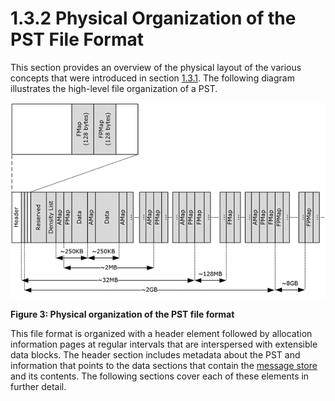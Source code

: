 <html dir="LTR" xmlns:mshelp="http://msdn.microsoft.com/mshelp" xmlns:ddue="http://ddue.schemas.microsoft.com/authoring/2003/5" xmlns:xlink="http://www.w3.org/1999/xlink" xmlns:tool="http://www.microsoft.com/tooltip">
    <head>
        <meta http-equiv="Content-Type" content="text/html; CHARSET=utf-8"></meta>
        <meta name="save" content="history"></meta>
        <title>1.3.2 Physical Organization of the PST File Format</title>
        <xml>
            <mshelp:toctitle title="1.3.2 Physical Organization of the PST File Format"></mshelp:toctitle>
            <mshelp:rltitle title="[MS-PST]: Physical Organization of the PST File Format"></mshelp:rltitle>
            <mshelp:keyword index="A" term="6b57253b-0853-47bb-99bb-d4b8f78105f0"></mshelp:keyword>
            <mshelp:attr name="DCSext.ContentType" value="open specification"></mshelp:attr>
            <mshelp:attr name="AssetID" value="6b57253b-0853-47bb-99bb-d4b8f78105f0"></mshelp:attr>
            <mshelp:attr name="TopicType" value="kbRef"></mshelp:attr>
            <mshelp:attr name="DCSext.Title" value="[MS-PST]: Physical Organization of the PST File Format" />
        </xml>
    </head>
    <body>
        <div id="header">
            <h1 class="heading">1.3.2 Physical Organization of the PST File Format</h1>
        </div>
        <div id="mainSection">
            <div id="mainBody">
                <div id="allHistory" class="saveHistory"></div>
                <div id="sectionSection0" class="section" name="collapseableSection">
                    

<p>This section provides an overview of the physical layout of
the various concepts that were introduced in section <a href="de4157d3-fc53-4aec-81be-d1659c8a2302.md">1.3.1</a>. The following
diagram illustrates the high-level file organization of a PST.</p>

<p><img id="MS-PST_pictb0649c8f-8a45-47f6-a26e-673d53d07b1c.png" src="MS-PST_files/image003.png" alt="Physical organization of the PST file format" title="Physical organization of the PST file format"></p>

<p><b>Figure 3: Physical organization of the PST file format</b></p>

<p>This file format is organized with a header element followed
by allocation information pages at regular intervals that are interspersed with
extensible data blocks. The header section includes metadata about the PST and
information that points to the data sections that contain the <a href="08220cc9-69b1-4072-a2e7-2a0ff201d505.html#gt_fda94a53-448d-48d5-9991-176c530ff597">message store</a> and its
contents. The following sections cover each of these elements in further
detail.</p>
                </div>
            </div>
        </div>
    </body>
</html>